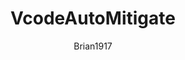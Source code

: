 ---
layout: post
repolink: "https://github.com/brian1917/vcodeAutoMitigate"
title: "VcodeAutoMitigate"
description: "Command line app that mitigates flaws in Veracode based on CWE, scan type, and specific text in the description."
author: "Brian1917"
author-link: "https://github.com/brian1917/"
content-type: "automating_common_veracode_platform_tasks"
repo: "github"
repo_title: "VcodeAutoMitigate"
---